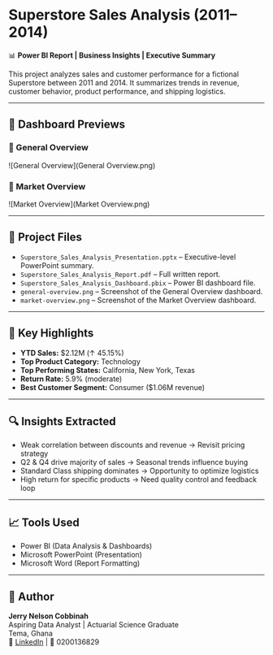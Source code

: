 # Superstore Sales Analysis (2011–2014)

📊 **Power BI Report | Business Insights | Executive Summary**

This project analyzes sales and customer performance for a fictional Superstore between 2011 and 2014. It summarizes trends in revenue, customer behavior, product performance, and shipping logistics.

---

## 📸 Dashboard Previews

### 🔹 General Overview
![General Overview](General Overview.png)

### 🔹 Market Overview
![Market Overview](Market Overview.png)

---

## 📁 Project Files

- `Superstore_Sales_Analysis_Presentation.pptx` – Executive-level PowerPoint summary.
- `Superstore_Sales_Analysis_Report.pdf` – Full written report.
- `Superstore_Sales_Analysis_Dashboard.pbix` – Power BI dashboard file.
- `general-overview.png` – Screenshot of the General Overview dashboard.
- `market-overview.png` – Screenshot of the Market Overview dashboard.

---

## 📌 Key Highlights

- **YTD Sales:** $2.12M (↑ 45.15%)
- **Top Product Category:** Technology
- **Top Performing States:** California, New York, Texas
- **Return Rate:** 5.9% (moderate)
- **Best Customer Segment:** Consumer ($1.06M revenue)

---

## 🔍 Insights Extracted

- Weak correlation between discounts and revenue → Revisit pricing strategy
- Q2 & Q4 drive majority of sales → Seasonal trends influence buying
- Standard Class shipping dominates → Opportunity to optimize logistics
- High return for specific products → Need quality control and feedback loop

---

## 📈 Tools Used

- Power BI (Data Analysis & Dashboards)
- Microsoft PowerPoint (Presentation)
- Microsoft Word (Report Formatting)

---

## 🧠 Author

**Jerry Nelson Cobbinah**  
Aspiring Data Analyst | Actuarial Science Graduate  
Tema, Ghana  
📧 [LinkedIn](#) | 📱 0200136829

